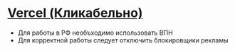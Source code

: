 # [Vercel (Кликабельно)](https://movie-kata-lemon.vercel.app/)

+ Для работы в РФ необъходимо использовать ВПН
+ Для корректной работы следует отключить блокировщики рекламы 
